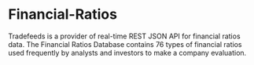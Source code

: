 # Financial-Ratios
Tradefeeds is a provider of real-time REST JSON API for financial ratios data. The Financial Ratios Database contains 76 types of financial ratios used frequently by analysts and investors to make a company evaluation.
